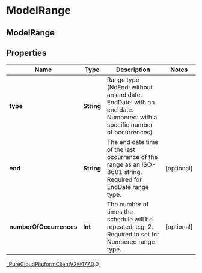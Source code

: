 # ModelRange

## ModelRange

## Properties

|Name | Type | Description | Notes|
|------------ | ------------- | ------------- | -------------|
| **type** | **String** | Range type (NoEnd: without an end date. EndDate: with an end date. Numbered: with a specific number of occurrences) | |
| **end** | **String** | The end date time of the last occurrence of the range as an ISO-8601 string. Required for EndDate range type. | [optional] |
| **numberOfOccurrences** | **Int** | The number of times the schedule will be repeated, e.g: 2. Required to set for Numbered range type. | [optional] |



_PureCloudPlatformClientV2@177.0.0_
